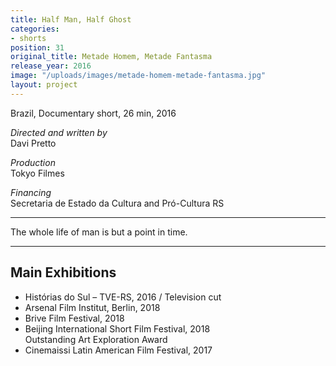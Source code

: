 ```yaml
---
title: Half Man, Half Ghost
categories:
- shorts
position: 31
original_title: Metade Homem, Metade Fantasma
release_year: 2016
image: "/uploads/images/metade-homem-metade-fantasma.jpg"
layout: project
---
```


Brazil, Documentary short, 26 min, 2016

_Directed and written by_  
Davi Pretto

_Production_  
Tokyo Filmes

_Financing_  
Secretaria de Estado da Cultura and Pró-Cultura RS

---

The whole life of man is but a point in time.

---

## Main Exhibitions

- Histórias do Sul – TVE-RS, 2016 / Television cut
- Arsenal Film Institut, Berlin, 2018
- Brive Film Festival, 2018
- Beijing International Short Film Festival, 2018  
  Outstanding Art Exploration Award
- Cinemaissi Latin American Film Festival, 2017
